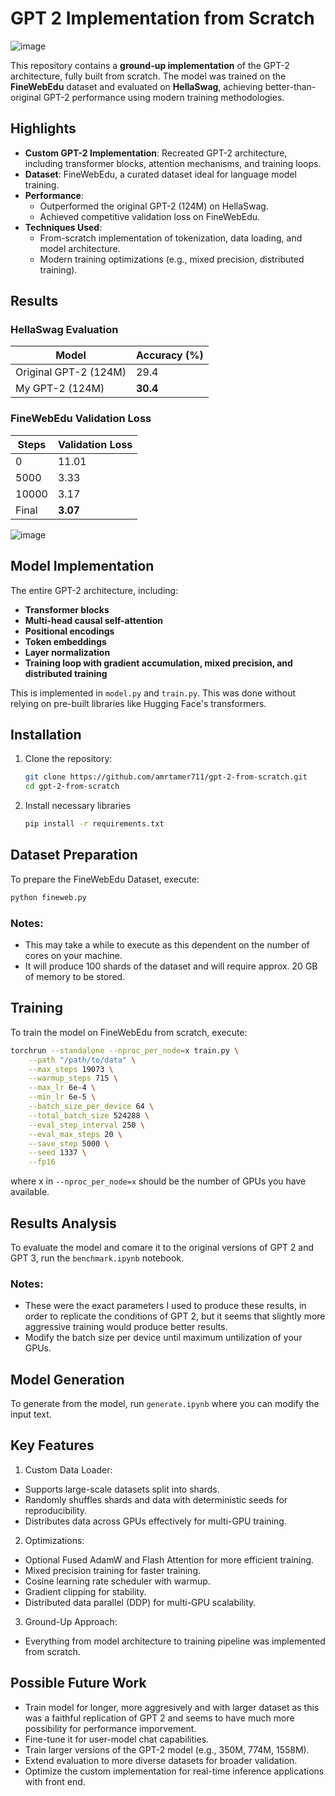 # GPT 2 Implementation from Scratch

![image](https://github.com/user-attachments/assets/e9b7093d-f262-492a-bfd7-d6b25fbd5e50)


This repository contains a **ground-up implementation** of the GPT-2 architecture, fully built from scratch. The model was trained on the **FineWebEdu** dataset and evaluated on **HellaSwag**, achieving better-than-original GPT-2 performance using modern training methodologies.

## Highlights

- **Custom GPT-2 Implementation**: Recreated GPT-2 architecture, including transformer blocks, attention mechanisms, and training loops.
- **Dataset**: FineWebEdu, a curated dataset ideal for language model training.
- **Performance**:
  - Outperformed the original GPT-2 (124M) on HellaSwag.
  - Achieved competitive validation loss on FineWebEdu.
- **Techniques Used**:
  - From-scratch implementation of tokenization, data loading, and model architecture.
  - Modern training optimizations (e.g., mixed precision, distributed training).

## Results

### HellaSwag Evaluation
| Model                  | Accuracy (%) |
|------------------------|--------------|
| Original GPT-2 (124M)  | 29.4         |
| My GPT-2 (124M) | **30.4**      |

### FineWebEdu Validation Loss
| Steps  | Validation Loss |
|--------|------------------|
| 0      | 11.01           |
| 5000   | 3.33            |
| 10000   | 3.17            |
| Final  | **3.07**         |

![image](https://github.com/user-attachments/assets/9825232c-e338-4d6d-8197-ee2244df6a19)

## Model Implementation
The entire GPT-2 architecture, including:

- **Transformer blocks**
- **Multi-head causal self-attention**
- **Positional encodings**
- **Token embeddings**
- **Layer normalization**
- **Training loop with gradient accumulation, mixed precision, and distributed training**

This is implemented in ```model.py``` and ```train.py```. This was done without relying on pre-built libraries like Hugging Face's transformers.

## Installation

1. Clone the repository:
   ```bash
   git clone https://github.com/amrtamer711/gpt-2-from-scratch.git
   cd gpt-2-from-scratch

2. Install necessary libraries
   ```bash
   pip install -r requirements.txt
   
## Dataset Preparation

To prepare the FineWebEdu Dataset, execute:
  ```bash
  python fineweb.py
```

### Notes:
- This may take a while to execute as this dependent on the number of cores on your machine.
- It will produce 100 shards of the dataset and will require approx. 20 GB of memory to be stored.

## Training
To train the model on FineWebEdu from scratch, execute:

```bash
torchrun --standalone --nproc_per_node=x train.py \
    --path "/path/to/data" \
    --max_steps 19073 \
    --warmup_steps 715 \
    --max_lr 6e-4 \
    --min_lr 6e-5 \
    --batch_size_per_device 64 \
    --total_batch_size 524288 \
    --eval_step_interval 250 \
    --eval_max_steps 20 \
    --save_step 5000 \
    --seed 1337 \
    --fp16
```
where x in ```--nproc_per_node=x``` should be the number of GPUs you have available. 

## Results Analysis
To evaluate the model and comare it to the original versions of GPT 2 and GPT 3, run the ```benchmark.ipynb``` notebook.

### Notes:
- These were the exact parameters I used to produce these results, in order to replicate the conditions of GPT 2, but it seems that slightly more aggressive training would produce better results.
- Modify the batch size per device until maximum untilization of your GPUs.

## Model Generation
To generate from the model, run  ```generate.ipynb``` where you can modify the input text.

## Key Features
1. Custom Data Loader:
  - Supports large-scale datasets split into shards.
  - Randomly shuffles shards and data with deterministic seeds for reproducibility.
  - Distributes data across GPUs effectively for multi-GPU training.
2. Optimizations:
- Optional Fused AdamW and Flash Attention for more efficient training.
- Mixed precision training for faster training.
- Cosine learning rate scheduler with warmup.
- Gradient clipping for stability.
- Distributed data parallel (DDP) for multi-GPU scalability.
3. Ground-Up Approach:
- Everything from model architecture to training pipeline was implemented from scratch.

## Possible Future Work
- Train model for longer, more aggresively and with larger dataset as this was a faithful replication of GPT 2 and seems to have much more possibility for performance imporvement.
- Fine-tune it for user-model chat capabilities. 
- Train larger versions of the GPT-2 model (e.g., 350M, 774M, 1558M).
- Extend evaluation to more diverse datasets for broader validation.
- Optimize the custom implementation for real-time inference applications with front end.
